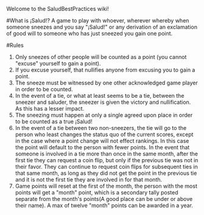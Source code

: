 Welcome to the SaludBestPractices wiki!

#What is ¡Salud!?
A game to play with whoever, wherever whereby when someone sneezes and you say "¡Salud!" or any derivation of an exclamation of good will to someone who has just sneezed you gain one point.

#Rules
1. Only sneezes of other people will be counted as a point (you cannot "excuse" yourself to gain a point).
2. If you excuse yourself, that nullifies anyone from excusing you to gain a point.
3. The sneeze must be witnessed by one other acknowledged game player in order to be counted.
4. In the event of a tie, or what at least seems to be a tie, between the sneezer and saluder, the sneezer is given the victory and nullification. As this has a lesser impact.
5. The sneezing must happen at only a single agreed upon place in order to be counted as a true ¡Salud!
6. In the event of a tie between two non-sneezers, the tie will go to the person who least changes the status quo of the current scores, except in the case where a point change will not effect rankings. In this case the point will default to the person with fewer points. In the event that someone is involved in a tie more than once in the same month, after the first tie they can request a coin flip, but only if the previous tie was not in their favor.  They can continue to request coin flips for subsequent ties in that same month, as long as they did not get the point in the previous tie and it is not the first tie they are involved in for that month.
7. Game points will reset at the first of the month, the person with the most points will get a "month" point, which is a secondary tally posted separate from the month's points(A good place can be under or above their name). A max of twelve "month" points can be awarded in a year.
